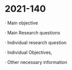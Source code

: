# 2021-140

·       Main objective

·       Main Research questions

·       Individual research question

·       Individual Objectives,

·       Other necessary information
